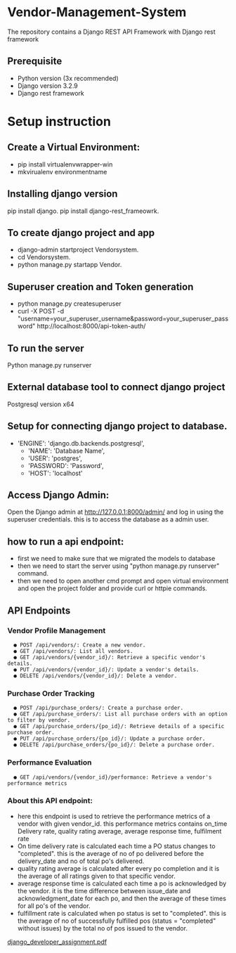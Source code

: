 # Vendor-Management-System

The repository contains a Django REST API Framework with Django rest framework

## Prerequisite

- Python version (3x recommended)
- Django version 3.2.9
- Django rest framework

# Setup instruction

## Create a Virtual Environment:
- pip install virtualenvwrapper-win
- mkvirualenv environmentname

## Installing django version

  pip install django.
  pip install django-rest_frameowrk.

## To create django project and app
  - django-admin startproject Vendorsystem.
  - cd Vendorsystem.
  - python manage.py startapp Vendor.
## Superuser creation and Token generation
   - python manage.py createsuperuser
   - curl -X POST -d "username=your_superuser_username&password=your_superuser_password" http://localhost:8000/api-token-auth/

## To run the server

   Python manage.py runserver

## External database tool to connect django project

   Postgresql version x64

## Setup for connecting django project to database.

   - 'ENGINE': 'django.db.backends.postgresql',
        - 'NAME': 'Database Name',
        - 'USER': 'postgres',
        - 'PASSWORD': 'Password',
        - 'HOST': 'localhost'
    
## Access Django Admin:
Open the Django admin at http://127.0.0.1:8000/admin/ and log in using the superuser credentials. this is to access the database as a admin user.

## how to run a api endpoint:
- first we need to make sure that we migrated the models to database
- then we need to start the server using "python manage.py runserver" command.
- then we need to open another cmd prompt and open virtual environment and open the project folder and provide curl or httpie commands.

## API Endpoints

   ### Vendor Profile Management

      ● POST /api/vendors/: Create a new vendor.
      ● GET /api/vendors/: List all vendors.
      ● GET /api/vendors/{vendor_id}/: Retrieve a specific vendor's details.
      ● PUT /api/vendors/{vendor_id}/: Update a vendor's details.
      ● DELETE /api/vendors/{vendor_id}/: Delete a vendor.

  ### Purchase Order Tracking

      ● POST /api/purchase_orders/: Create a purchase order.
      ● GET /api/purchase_orders/: List all purchase orders with an option to filter by vendor.
      ● GET /api/purchase_orders/{po_id}/: Retrieve details of a specific purchase order.
      ● PUT /api/purchase_orders/{po_id}/: Update a purchase order.
      ● DELETE /api/purchase_orders/{po_id}/: Delete a purchase order.

  ### Performance Evaluation

      ● GET /api/vendors/{vendor_id}/performance: Retrieve a vendor's performance metrics

  ### About this API endpoint:
  
  - here this endpoint is used to retrieve the performance metrics of a vendor with given vendor_id. this performance metrics contains on_time Delivery rate, quality rating average, 
    average response time, fulfilment rate
  - On time delivery rate is calculated each time a PO status changes to "completed". this is the average of no of po delivered before the delivery_date and no of total po's 
    delivered.
  - quality rating average is calculated after every po completion and it is the average of all ratings given to that specific vendor.
  - average response time is calculated each time a po is acknowledged by the vendor. it is the time difference between issue_date and acknowledgment_date for each po, and then the 
    average of these times for all po's of the vendor.
  - fulfillment rate is calculated when po status is set to "completed". this is the average of no of successfully fulfilled pos (status = "completed" without issues) by the total no 
    of pos issued to the vendor.

[django_developer_assignment.pdf](https://github.com/pramo22/Vendor-Management-System/blob/master/django_developer_assignment.pdf)
